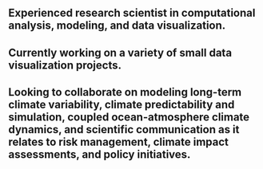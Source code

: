 ## Experienced research scientist in computational analysis, modeling, and data visualization.
## Currently working on a variety of small data visualization projects. 
## Looking to collaborate on modeling long-term climate variability, climate predictability and simulation, coupled ocean-atmosphere climate dynamics, and scientific communication as it relates to risk management, climate impact assessments, and policy initiatives. 

<!--
**hvanova/hvanova** is a ✨ _special_ ✨ repository because its `README.md` (this file) appears on your GitHub profile.

Here are some ideas to get you started:

- 🔭 I’m currently working on ...
- 🌱 I’m currently learning ...
- 👯 I’m looking to collaborate on ...
- 🤔 I’m looking for help with ...
- 💬 Ask me about ...
- 📫 How to reach me: ...
- 😄 Pronouns: ...
- ⚡ Fun fact: ...
-->
